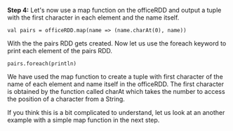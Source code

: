 **Step 4:** Let's now use a map function on the officeRDD and output a tuple with the first character in each element and the name itself.

`val pairs = officeRDD.map(name => (name.charAt(0), name))` 

With the the pairs RDD gets created. Now let us use the foreach keyword to print each element of the pairs RDD.

`pairs.foreach(println)` 


We have used the map function to create a tuple with first character of the name of each element and name itself in the officeRDD. The first character is obtained by the function called charAt which takes the number to access the position of a character from a String.

If you think this is a bit complicated to understand, let us look at an another example with a simple map function in the next step.
